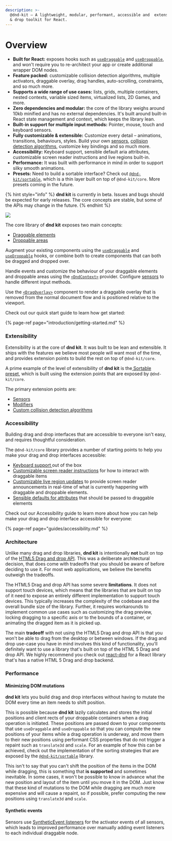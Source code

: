 ```yaml
---
description: >-
  @dnd-kit – A lightweight, modular, performant, accessible and  extensible drag
  & drop toolkit for React.
---
```


# Overview

- **Built for React:** exposes hooks such as [`useDraggable`](api-documentation/draggable/usedraggable.md) and [`useDroppable`](api-documentation/droppable/usedroppable.md), and won't require you to re-architect your app or create additional wrapper DOM nodes.
- **Feature packed:** customizable collision detection algorithms, multiple activators, draggable overlay, drag handles, auto-scrolling, constraints, and so much more.
- **Supports a wide range of use cases:** lists, grids, multiple containers, nested contexts, variable sized items, virtualized lists, 2D Games, and more.
- **Zero dependencies and modular:** the core of the library weighs around 10kb minified and has no external dependencies. It's built around built-in React state management and context, which keeps the library lean.
- **Built-in support for multiple input methods:** Pointer, mouse, touch and keyboard sensors.
- **Fully customizable & extensible:** Customize every detail – animations, transitions, behaviours, styles. Build your own [sensors](api-documentation/sensors/), [collision detection algorithms](api-documentation/context-provider/collision-detection-algorithms.md), customize key bindings and so much more.
- **Accessibility:** Keyboard support, sensible default aria attributes, customizable screen reader instructions and live regions built-in.
- **Performance:** It was built with performance in mind in order to support silky smooth animations.
- **Presets:** Need to build a sortable interface? Check out [`@dnd-kit/sortable`](presets/sortable/), which is a thin layer built on top of `@dnd-kit/core`. More presets coming in the future.

{% hint style="info" %}
**dnd kit** is currently in beta. Issues and bugs should be expected for early releases. The core concepts are stable, but some of the APIs may change in the future.
{% endhint %}

![](.gitbook/assets/concepts-illustration.svg)

The core library of **dnd kit** exposes two main concepts:

- [Draggable elements](api-documentation/draggable/)
- [Droppable areas](api-documentation/droppable/)

Augment your existing components using the [`useDraggable`](api-documentation/draggable/usedraggable.md) and [`useDroppable`](api-documentation/droppable/usedroppable.md) hooks, or combine both to create components that can both be dragged and dropped over.

Handle events and customize the behaviour of your draggable elements and droppable areas using the [`<DndContext>`](api-documentation/context-provider/) provider. Configure [sensors](api-documentation/sensors/) to handle different input methods.

Use the [`<DragOverlay>`](api-documentation/draggable/drag-overlay.md) component to render a draggable overlay that is removed from the normal document flow and is positioned relative to the viewport.

Check out our quick start guide to learn how get started:

{% page-ref page="introduction/getting-started.md" %}

### Extensibility

Extensibility is at the core of **dnd kit**. It was built to be lean and extensible. It ships with the features we believe most people will want most of the time, and provides extension points to build the rest on top of `@dnd-kit/core`.

A prime example of the level of extensibility of **dnd kit** is the[ Sortable preset](presets/sortable/), which is built using the extension points that are exposed by `@dnd-kit/core`.

The primary extension points are:

- [Sensors](api-documentation/sensors/)
- [Modifiers](api-documentation/modifiers.md)
- [Custom collision detection algorithms](api-documentation/context-provider/collision-detection-algorithms.md#custom-collision-detection-strategies)

### Accessibility

Building drag and drop interfaces that are accessible to everyone isn't easy, and requires thoughtful consideration.

The `@dnd-kit/core` library provides a number of starting points to help you make your drag and drop interfaces accessible:

- [Keyboard support ](api-documentation/sensors/keyboard.md)out of the box
- [Customizable screen reader instructions](guides/accessibility.md#screen-reader-instructions) for how to interact with draggable items
- [Customizable live region updates](guides/accessibility.md#screen-reader-announcements-using-live-regions) to provide screen reader announcements in real-time of what is currently happening with draggable and droppable elements.
- [Sensible defaults for attributes](api-documentation/draggable/usedraggable.md#attributes) that should be passed to draggable elements

Check out our Accessibility guide to learn more about how you can help make your drag and drop interface accessible for everyone:

{% page-ref page="guides/accessibility.md" %}

### Architecture

Unlike many drag and drop libraries, **dnd kit** is intentionally **not** built on top of the [HTML5 Drag and drop API](https://developer.mozilla.org/en-US/docs/Web/API/HTML_Drag_and_Drop_API). This was a deliberate architectural decision, that does come with tradeoffs that you should be aware of before deciding to use it. For most web applications, we believe the benefits outweigh the tradeoffs.

The HTML5 Drag and drop API has some severe **limitations**. It does not support touch devices, which means that the libraries that are built on top of it need to expose an entirely different implementation to support touch devices. This typically increases the complexity of the codebase and the overall bundle size of the library. Further, it requires workarounds to implement common use cases such as customizing the drag preview, locking dragging to a specific axis or to the bounds of a container, or animating the dragged item as it is picked up.

The main **tradeoff** with not using the HTML5 Drag and drop API is that you won't be able to drag from the desktop or between windows. If the drag and drop use-case you have in mind involves this kind of functionality, you'll definitely want to use a library that's built on top of the HTML 5 Drag and drop API. We highly recommend you check out [react-dnd](https://github.com/react-dnd/react-dnd/) for a React library that's has a native HTML 5 Drag and drop backend.

### Performance

#### **Minimizing DOM mutations**

**dnd kit** lets you build drag and drop interfaces without having to mutate the DOM every time an item needs to shift position.

This is possible because **dnd kit** lazily calculates and stores the initial positions and client rects of your droppable containers when a drag operation is initiated. These positions are passed down to your components that use `useDraggable` and `useDroppable` so that you can compute the new positions of your items while a drag operation is underway, and move them to their new positions using performant CSS properties that do not trigger a repaint such as `translate3d` and `scale`. For an example of how this can be achieved, check out the implementation of the sorting strategies that are exposed by the [`@dnd-kit/sortable`](presets/sortable/) library.

This isn't to say that you can't shift the position of the items in the DOM while dragging, this is something that **is supported** and sometimes inevitable. In some cases, it won't be possible to know in advance what the new position and layout of the item until you move it in the DOM. Just know that these kind of mutations to the DOM while dragging are much more expensive and will cause a repaint, so if possible, prefer computing the new positions using `translate3d` and `scale`.

#### Synthetic events

Sensors use [SyntheticEvent listeners](https://reactjs.org/docs/events.html) for the activator events of all sensors, which leads to improved performance over manually adding event listeners to each individual draggable node.
